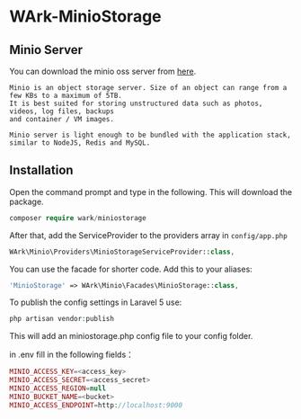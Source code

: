 # WArk-MinioStorage

## Minio Server
You can download the minio oss server from [here](https://github.com/minio/minio).
```
Minio is an object storage server. Size of an object can range from a few KBs to a maximum of 5TB.
It is best suited for storing unstructured data such as photos, videos, log files, backups 
and container / VM images. 

Minio server is light enough to be bundled with the application stack, similar to NodeJS, Redis and MySQL.
```

## Installation

Open the command prompt and type in the following. This will download the package.
```php
composer require wark/miniostorage
```

After that, add the ServiceProvider to the providers array in `config/app.php`

```php
WArk\Minio\Providers\MinioStorageServiceProvider::class,
```

You can use the facade for shorter code. Add this to your aliases:

```php
'MinioStorage' => WArk\Minio\Facades\MinioStorage::class,
```

To publish the config settings in Laravel 5 use:
```php
php artisan vendor:publish
```

This will add an miniostorage.php config file to your config folder.

in .env fill in the following fields：
```php
MINIO_ACCESS_KEY=<access_key>
MINIO_ACCESS_SECRET=<access_secret>
MINIO_ACCESS_REGION=null
MINIO_BUCKET_NAME=<bucket>
MINIO_ACCESS_ENDPOINT=http://localhost:9000
```
